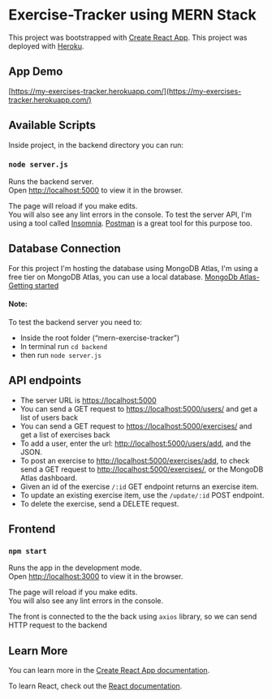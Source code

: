 # Exercise-Tracker using MERN Stack
This project was bootstrapped with [Create React App](https://github.com/facebook/create-react-app).
This project was deployed with [Heroku](https://www.heroku.com/).
## App Demo

[https://my-exercises-tracker.herokuapp.com/](https://my-exercises-tracker.herokuapp.com/)


## Available Scripts

Inside project, in the backend directory you can run:

### `node server.js`
Runs the backend server.<br />
Open [http://localhost:5000](http://localhost:5000) to view it in the browser.


The page will reload if you make edits.<br />
You will also see any lint errors in the console.
To test the server API, I'm using a tool called [Insomnia](https://insomnia.rest/).
[Postman](https://www.getpostman.com/) is a great tool for this purpose too.
## Database Connection
For this project I'm hosting the database using MongoDB Atlas, I'm using a free tier on MongoDB Atlas, you can use a local database.
[MongoDb Atlas-Getting started](https://codeforgeek.com/mongodb-atlas-node-js/)

#### Note:
To test the backend server you need to:
- Inside the root folder (“mern-exercise-tracker”)
- In terminal run `cd backend`
- then run `node server.js`

## API endpoints
- The server URL is [https://localhost:5000](https://localhost:5000)
- You can send a GET request to [https://localhost:5000/users/](https://localhost:5000/users/) and get a list of users back 
- You can send a GET request to [https://localhost:5000/exercises/](https://localhost:5000/exercises/) and get a list of exercises back
- To add a user, enter the url: [http://localhost:5000/users/add](http://localhost:5000/users/add), and the JSON.
- To post an exercise to [http://localhost:5000/exercises/add](http://localhost:5000/exercises/add), to check send a GET request to [http://localhost:5000/exercises/](http://localhost:5000/exercises/), or the MongoDB Atlas dashboard.
- Given an id of the exercise `/:id` GET endpoint returns an exercise item.
- To update an existing exercise item, use the `/update/:id` POST endpoint.
- To delete the exercise, send a DELETE request.


## Frontend

### `npm start`

Runs the app in the development mode.<br />
Open [http://localhost:3000](http://localhost:3000) to view it in the browser.

The page will reload if you make edits.<br />
You will also see any lint errors in the console.

The front is connected to the the back using `axios` library, so we can send HTTP request to the backend




## Learn More

You can learn more in the [Create React App documentation](https://facebook.github.io/create-react-app/docs/getting-started).

To learn React, check out the [React documentation](https://reactjs.org/).


